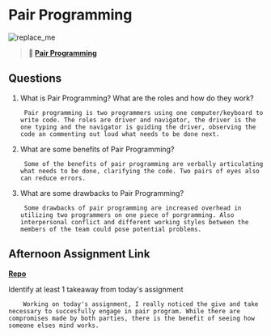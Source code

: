 # Pair Programming

![replace_me](https://codeworks.blob.core.windows.net/public/assets/img/illustrations/placeholder.svg)

> **📖 [Pair Programming](https://codeworksacademy.com/fs-student-guide/resources/wk7/01-Pair-Programming)**

## Questions

1. What is Pair Programming? What are the roles and how do they work?

        Pair programming is two programmers using one computer/keyboard to write code. The roles are driver and navigator, the driver is the one typing and the navigator is guiding the driver, observing the code an commenting out loud what needs to be done next.

2. What are some benefits of Pair Programming?

        Some of the benefits of pair programming are verbally articulating what needs to be done, clarifying the code. Two pairs of eyes also can reduce errors.

3. What are some drawbacks to Pair Programming?

        Some drawbacks of pair programming are increased overhead in utilizing two programmers on one piece of porgramming. Also interpersonal conflict and different working styles between the members of the team could pose potential problems. 
## Afternoon Assignment Link

**[Repo](https://github.com/DerekBelloni/PlanIt-vue)**

Identify at least 1 takeaway from today's assignment

        Working on today's assignment, I really noticed the give and take necessary to succesfully engage in pair program. While there are compromises made by both parties, there is the benefit of seeing how someone elses mind works.